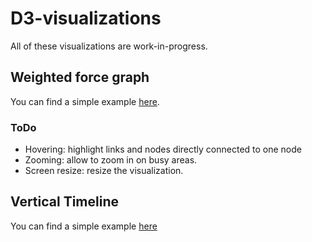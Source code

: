 # D3-visualizations
All of these visualizations are work-in-progress.

## Weighted force graph
You can find a simple example [here](https://kajdreef.github.io/d3-visualizations/examples/history.html).

### ToDo

+ Hovering: highlight links and nodes directly connected to one node
+ Zooming: allow to zoom in on busy areas.
+ Screen resize: resize the visualization.

## Vertical Timeline
You can find a simple example [here](https://kajdreef.github.io/d3-visualizations/examples/timeline.html)